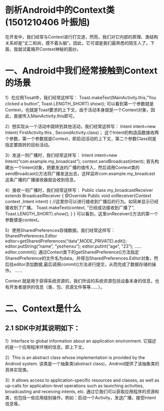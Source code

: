 # 剖析Android中的Context类(1501210406 叶振旭)

在开发中，我们经常与Context进行打交道，然而，我们对它内部的原理、类结构关系却是“丈二和尚，摸不着头脑”。因此，它可谓是我们最熟悉的陌生人了。下面，我就试着揭开Context神秘的面纱。


# 一、Android中我们经常接触到Context的场景
1）在应用Tosat中，我们经常这样写：
Toast.makeText(MainActivity.this,”You clicked a button”, Toast.LENGTH_SHORT).show();
可以看到第一个参数就是Context，也就是Toast要求的上下文，由于活动本身就是一个Context对象，因此，直接传入MainActivity.this即可。

2）想实现从一个活动中跳转到其他活动，我们经常这样写：
Intent intent=new Intent( FirstActivity.this , SecondActivity.class)；
这个Intent的构造函数接收两个参数，第一个参数就是Context，即启动活动的上下文，第二个参数Class则是指定要跳转的目标活动。

3）发送一则广播时，我们经常这样写：
Intent intent=new Intent(“com.example.my_broadcast”);
context.sendBroadcast(intent); 
首先构建出一个Intent对象，把要发送的广播的值传入，然后调用Context类的sendBroadcast()方法将广播发送出去，这样监听com.example.my_broadcast这条广播的广播接收器就会收到信息。

4）接收一则广播时，我们经常这样写：
Public class my_broadcastReceiver extends BroadcastReceiver
{
 @Override
 Public void onReceiver(Context context ,Intent intent)
 { 
//这里你可以进行接收到广播后的行为。如简单显示已经接收到了广播。
   Toast.makeText(context, ”已经成功接收到广播了”, Toast.LENGTH_SHORT).show();
}
}
可以看到，这里onReceiver()方法的第一个参数便是context。

5）使用SharedPreferences存储数据。我们经常这样写：
SharedPreferences.Editor editor=getSharedPreferences(“data”,MODE_PRIVATE).edit();
editor.putString(“name”, “yezhenxu”);
editor.putInt(“age”, ”23”);
……
editor.commit();
通过Context类下的getSharedPreference()方法指定SharedPreference的文件名为data，并得当SharedPreferences.Editor对象，然后往editor添加数据,最后调用commit()方法进行提交，从而完成了数据存储的操作。
……

Context 就是用于获得系统资源的，我们所说的系统资源包括设备本身的信息，也有开发者提供的信息（类、包、资源文件等等……）。


# 二、Context是什么


## 2.1 SDK中对其说明如下：

1）Interface to global information about an application environment. 
它描述的是一个应用程序环境的信息，即上下文。

2）This is an abstract class whose implementation is provided by the Android system.
该类是一个抽象类(abstract class)，Android提供了该抽象类的具体实现类。

3）It allows access to application-specific resources and classes, as well as up-calls for application-level operations such as launching activities, broadcasting and receiving intents, etc.
通过它我们可以获取应用程序的资源和类，也包括一些应用级别操作，例如：启动一个Activity，发送广播，接受Intent信息等。


